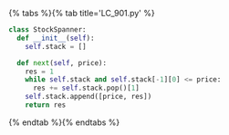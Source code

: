 {% tabs %}{% tab title='LC_901.py' %}

```py
class StockSpanner:
  def __init__(self):
    self.stack = []

  def next(self, price):
    res = 1
    while self.stack and self.stack[-1][0] <= price:
      res += self.stack.pop()[1]
    self.stack.append([price, res])
    return res
```

{% endtab %}{% endtabs %}
